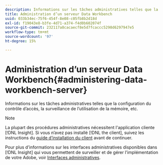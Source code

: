 ```yaml
---
description: Informations sur les tâches administratives telles que la configuration du contrôle d’accès, la surveillance de l’utilisation de la mémoire, etc.
title: Administration d’un serveur Data Workbench
uuid: 033b34ec-75f6-454f-8e08-c05fb8b2d18d
exl-id: f19043e8-b3fe-4d71-a374-f4d0b602074f
source-git-commit: 232117a8cacaecf8e5d7fcaccc5290d6297947e5
workflow-type: tm+mt
source-wordcount: '97'
ht-degree: 15%

---
```


# Administration d’un serveur Data Workbench{#administering-data-workbench-server}

Informations sur les tâches administratives telles que la configuration du contrôle d’accès, la surveillance de l’utilisation de la mémoire, etc.

>[!NOTE]
>
>La plupart des procédures administratives nécessitent l&#39;application cliente [!DNL Insight]. Si vous n’avez pas installé [!DNL the client], suivez les instructions du [guide d’installation du client](https://experienceleague.adobe.com/docs/data-workbench/using/install/c-data-workbench-client-install.html?lang=fr) avant de continuer.

Pour plus d’informations sur les interfaces administratives disponibles dans [!DNL Insight] qui vous permettent de surveiller et de gérer l’implémentation de votre Adobe, voir [Interfaces administratives](https://experienceleague.adobe.com/docs/data-workbench/using/client/t-open-ins.html#Administrative_Interfaces).
